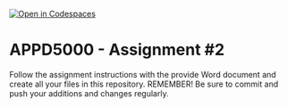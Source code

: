 [![Open in Codespaces](https://classroom.github.com/assets/launch-codespace-7f7980b617ed060a017424585567c406b6ee15c891e84e1186181d67ecf80aa0.svg)](https://classroom.github.com/open-in-codespaces?assignment_repo_id=12044971)
# APPD5000 - Assignment #2
Follow the assignment instructions with the provide Word document and create all your files in this repository. REMEMBER! Be sure to commit and push your additions and changes regularly.
